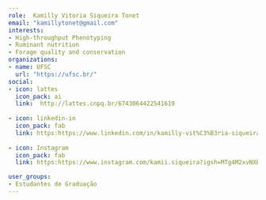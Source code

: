 ```yaml
---
role:  Kamilly Vitoria Siqueira Tonet
email: "kamillytonet@gmail.com"
interests:
- High-throughput Phenotyping
- Ruminant nutrition
- Forage quality and conservation
organizations:
- name: UFSC
  url: "https://ufsc.br/"
social:
- icon: lattes
  icon_pack: ai
  link:  http://lattes.cnpq.br/6743064422541619
  
- icon: linkedin-in
  icon_pack: fab
  link: https:https://www.linkedin.com/in/kamilly-vit%C3%B3ria-siqueira-tonet-58243a151/
  
- icon: Instagram
  icon_pack: fab
  link: https:https://www.instagram.com/kamii.siqueira?igsh=MTg4M2xvNXBhc25rNA%3D%3D&utm_source=qr

user_groups:
- Estudantes de Graduação
---
```


